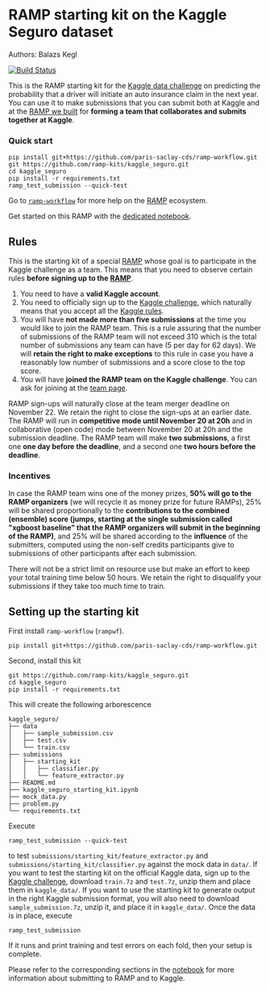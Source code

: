 # RAMP starting kit on the Kaggle Seguro dataset

Authors: Balazs Kegl

[![Build Status](https://travis-ci.org/ramp-kits/kaggle_seguro.svg?branch=master)](https://travis-ci.org/ramp-kits/kaggle_seguro)

This is the RAMP starting kit for the [Kaggle data challenge](https://www.kaggle.com/c/porto-seguro-safe-driver-prediction) on predicting the probability that a driver will initiate an auto insurance claim in the next year. You can use it to make submissions that you can submit both at Kaggle and at the [RAMP we built](http://www.ramp.studio/problems/kaggle_seguro) for **forming a team that collaborates and submits together at Kaggle**.

### Quick start

```
pip install git+https://github.com/paris-saclay-cds/ramp-workflow.git
git https://github.com/ramp-kits/kaggle_seguro.git
cd kaggle_seguro
pip install -r requirements.txt
ramp_test_submission --quick-test
```
Go to [`ramp-workflow`](https://github.com/paris-saclay-cds/ramp-workflow/wiki) for more help on the [RAMP](http:www.ramp.studio) ecosystem.

Get started on this RAMP with the [dedicated notebook](kaggle_seguro_starting_kit.ipynb).

## Rules

This is the starting kit of a special [RAMP](http://www.ramp.studio/events/kaggle_seguro) whose goal is to participate in the Kaggle challenge as a team. This means that you need to observe certain rules **before signing up to the [RAMP](http://www.ramp.studio/events/kaggle_seguro)**. 
1. You need to have a **valid Kaggle account**.
2. You need to officially sign up to the [Kaggle challenge](https://www.kaggle.com/c/porto-seguro-safe-driver-prediction), which naturally means that you accept all the [Kaggle rules](https://www.kaggle.com/c/porto-seguro-safe-driver-prediction/rules).
3. You will have **not made more than five submissions** at the time you would like to join the RAMP team. This is a rule assuring that the number of submissions of the RAMP team will not exceed 310 which is the total number of submissions any team can have (5 per day for 62 days). We will **retain the right to make exceptions** to this rule in case you have a reasonably low number of submissions and a score close to the top score.
4. You will have **joined the RAMP team on the Kaggle challenge**. You can ask for joining at the [team page](https://www.kaggle.com/c/porto-seguro-safe-driver-prediction/team).

RAMP sign-ups will naturally close at the team merger deadline on November 22. We retain the right to close the sign-ups at an earlier date. The RAMP will run in **competitive mode until November 20 at 20h** and in collaborative (open code) mode between November 20 at 20h and the submission deadline. The RAMP team will make **two submissions**, a first one **one day before the deadline**, and a second one **two hours before the deadline**. 

### Incentives

In case the RAMP team wins one of the money prizes, **50% will go to the RAMP organizers** (we will recycle it as money prize for future RAMPs), 25% will be shared proportionally to the **contributions to the combined (ensemble) score (jumps, starting at the single submission called "xgboost baseline" that the RAMP organizers will submit in the beginning of the RAMP)**, and 25% will be shared according to the **influence** of the submitters, computed using the non-self credits participants give to submissions of other participants after each submission.

There will not be a strict limit on resource use but make an effort to keep your total training time below 50 hours. We retain the right to disqualify your submissions if they take too much time to train.

## Setting up the starting kit

First install `ramp-workflow` (`rampwf`). 
```
pip install git+https://github.com/paris-saclay-cds/ramp-workflow.git
```
Second, install this kit
```
git https://github.com/ramp-kits/kaggle_seguro.git
cd kaggle_seguro
pip install -r requirements.txt
```
This will create the following arborescence
```
kaggle_seguro/
├── data
│   ├── sample_submission.csv
│   ├── test.csv
│   └── train.csv
├── submissions
│   ├── starting_kit
│   │   ├── classifier.py
│   │   └── feature_extractor.py
├── README.md
├── kaggle_seguro_starting_kit.ipynb
├── mock_data.py
├── problem.py
└── requirements.txt
```
Execute
```
ramp_test_submission --quick-test
```
to test `submissions/starting_kit/feature_extractor.py` and `submissions/starting_kit/classifier.py` against the mock data in `data/`. If you want to test the starting kit on the official Kaggle data, sign up to the [Kaggle challenge](https://www.kaggle.com/c/porto-seguro-safe-driver-prediction), download `train.7z` and `test.7z`, unzip them and place them in `kaggle_data/`. If you want to use the starting kit to generate output in the right Kaggle submission format, you will also need to download `sample_submission.7z`, unzip it, and place it in `kaggle_data/`. Once the data is in place, execute
```
ramp_test_submission
```
If it runs and print training and test errors on each fold, then your setup is complete.

Please refer to the corresponding sections in the [notebook](kaggle_seguro_starting_kit.ipynb) for more information about submitting to RAMP and to Kaggle.

